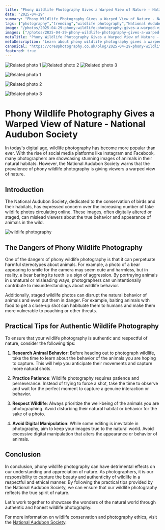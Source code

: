 ```yaml
---
title: "Phony Wildlife Photography Gives a Warped View of Nature - National Audubon Society"
date: "2025-04-29"
summary: "Phony Wildlife Photography Gives a Warped View of Nature - National Audubon Society - A trending topic in photography."
tags: ["photography","trending","wildlife photography","National Audubon Society","animals","nature","digital age","authenticity","behavior","conservation","ethics","habitat"]
image: "/photos/2025-04-29-phony-wildlife-photography-gives-a-warped-view-of-nature-national-audubon-society-1.jpg"
images: ["/photos/2025-04-29-phony-wildlife-photography-gives-a-warped-view-of-nature-national-audubon-society-1.jpg","/photos/2025-04-29-phony-wildlife-photography-gives-a-warped-view-of-nature-national-audubon-society-2.jpg","/photos/2025-04-29-phony-wildlife-photography-gives-a-warped-view-of-nature-national-audubon-society-3.jpg"]
metaTitle: "Phony Wildlife Photography Gives a Warped View of Nature - National Audubon Society | cre8 Photography"
metaDescription: "Learn about phony wildlife photography gives a warped view of nature - national audubon society in photography with practical tips and insights."
canonical: "https://cre8photography.co.uk/blog/2025-04-29-phony-wildlife-photography-gives-a-warped-view-of-nature-national-audubon-society"
featured: true
---
```


<!-- Gallery as HTML -->

<div class="grid grid-cols-1 sm:grid-cols-2 md:grid-cols-3 gap-4">
  <img src="/photos/2025-04-29-phony-wildlife-photography-gives-a-warped-view-of-nature-national-audubon-society-1.jpg" alt="Related photo 1" class="w-full rounded-lg" />
<img src="/photos/2025-04-29-phony-wildlife-photography-gives-a-warped-view-of-nature-national-audubon-society-2.jpg" alt="Related photo 2" class="w-full rounded-lg" />
<img src="/photos/2025-04-29-phony-wildlife-photography-gives-a-warped-view-of-nature-national-audubon-society-3.jpg" alt="Related photo 3" class="w-full rounded-lg" />
</div>


<!-- Gallery as Markdown -->
![Related photo 1](/photos/2025-04-29-phony-wildlife-photography-gives-a-warped-view-of-nature-national-audubon-society-1.jpg)


![Related photo 2](/photos/2025-04-29-phony-wildlife-photography-gives-a-warped-view-of-nature-national-audubon-society-2.jpg)


![Related photo 3](/photos/2025-04-29-phony-wildlife-photography-gives-a-warped-view-of-nature-national-audubon-society-3.jpg)



# Phony Wildlife Photography Gives a Warped View of Nature - National Audubon Society

In today's digital age, wildlife photography has become more popular than ever. With the rise of social media platforms like Instagram and Facebook, many photographers are showcasing stunning images of animals in their natural habitats. However, the National Audubon Society warns that the prevalence of phony wildlife photography is giving viewers a warped view of nature.

## Introduction

The National Audubon Society, dedicated to the conservation of birds and their habitats, has expressed concern over the increasing number of fake wildlife photos circulating online. These images, often digitally altered or staged, can mislead viewers about the true behavior and appearance of animals in the wild.

![wildlife photography](/path/to/image)

## The Dangers of Phony Wildlife Photography

One of the dangers of phony wildlife photography is that it can perpetuate harmful stereotypes about animals. For example, a photo of a bear appearing to smile for the camera may seem cute and harmless, but in reality, a bear baring its teeth is a sign of aggression. By portraying animals in unnatural or misleading ways, photographers can unintentionally contribute to misunderstandings about wildlife behavior.

Additionally, staged wildlife photos can disrupt the natural behavior of animals and even put them in danger. For example, baiting animals with food to get a close-up shot can habituate them to humans and make them more vulnerable to poaching or other threats.

## Practical Tips for Authentic Wildlife Photography

To ensure that your wildlife photography is authentic and respectful of nature, consider the following tips:

1. **Research Animal Behavior**: Before heading out to photograph wildlife, take the time to learn about the behavior of the animals you are hoping to capture. This will help you anticipate their movements and capture more natural shots.

2. **Practice Patience**: Wildlife photography requires patience and perseverance. Instead of trying to force a shot, take the time to observe and wait for the perfect moment to capture a genuine interaction or behavior.

3. **Respect Wildlife**: Always prioritize the well-being of the animals you are photographing. Avoid disturbing their natural habitat or behavior for the sake of a photo.

4. **Avoid Digital Manipulation**: While some editing is inevitable in photography, aim to keep your images true to the natural world. Avoid excessive digital manipulation that alters the appearance or behavior of animals.

## Conclusion

In conclusion, phony wildlife photography can have detrimental effects on our understanding and appreciation of nature. As photographers, it is our responsibility to capture the beauty and authenticity of wildlife in a respectful and ethical manner. By following the practical tips provided by the National Audubon Society, we can ensure that our wildlife photography reflects the true spirit of nature.

Let's work together to showcase the wonders of the natural world through authentic and honest wildlife photography.

For more information on wildlife conservation and photography ethics, visit the [National Audubon Society](https://www.audubon.org/).


